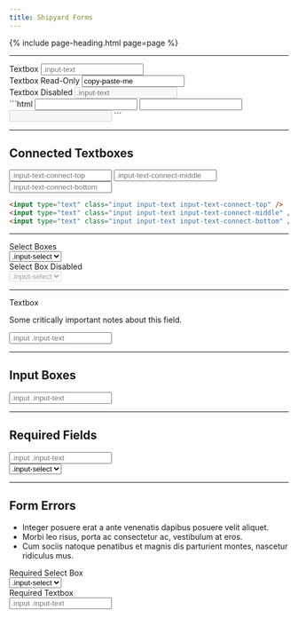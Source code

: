 ```yaml
---
title: Shipyard Forms
---
```


{% include page-heading.html page=page %}

---

<div class="col-container input-group">
  <div class="col col-100 sm:col-33 mb-15 sm:mb-0">
    <label class="label">Textbox</label>
    <input type="text" class="input input-text" placeholder=".input-text" />
  </div>
  <div class="col col-100 sm:col-33 mb-15 sm:mb-0">
    <label class="label">Textbox Read-Only</label>
    <input type="text" class="input input-text input-readonly" placeholder=".input-readonly" value="copy-paste-me" readonly />
  </div>
  <div class="col col-100 sm:col-33 mb-15 sm:mb-0">
    <label class="label">Textbox Disabled</label>
    <input type="text" class="input input-text" placeholder=".input-text" disabled />
  </div>
</div>
```html
<!-- Default Textbox -->
<input type="text" class="input input-text" />

<!-- Read-Only Textbox -->
<input type="text" class="input input-text input-readonly" readonly />

<!-- Disabled Textbox -->
<input type="text" class="input input-text" disabled />
```

---

## Connected Textboxes

<div class="input-group">
  <input type="text" class="input input-text input-text-connect-top" placeholder=".input-text-connect-top" />
  <input type="text" class="input input-text input-text-connect-middle" placeholder=".input-text-connect-middle" />
  <input type="text" class="input input-text input-text-connect-bottom" placeholder=".input-text-connect-bottom" />
</div>

```html
<input type="text" class="input input-text input-text-connect-top" />
<input type="text" class="input input-text input-text-connect-middle" />
<input type="text" class="input input-text input-text-connect-bottom" />
```

---

<div class="col-container input-group">
  <div class="col">
    <label class="label">Select Boxes</label>
    <div class="input-select-container">
      <select class="input input-select">
        <option class="input-option-placeholder">.input-select</option>
        {% for i in (1..10) %}
          <option>{{ i }}</option>
        {% endfor %}
      </select>
    </div>
  </div>
  <div class="col">
    <label class="label">Select Box Disabled</label>
    <div class="input-select-container input-select-container-disabled">
      <select class="input input-select" disabled>
        <option class="input-option-placeholder">.input-select</option>
        {% for i in (1..10) %}
          <option>{{ i }}</option>
        {% endfor %}
      </select>
    </div>
  </div>
</div>

---

<div class="input-group">
  <label class="label">Textbox</label>
  <p class="label-note">Some critically important notes about this field.</p>
  <input type="text" class="input input-text" placeholder=".input .input-text" />
</div>

---

<h2 class="mb-10">Input Boxes</h2>
<div class="input-box">
  <input type="text" class="input input-text" placeholder=".input .input-text" />
</div>

---

<h2 class="mb-10">Required Fields</h2>
<div class="col-container">
  <div class="col col-50">
    <div class="input-required">
      <input type="text" class="input input-text" placeholder=".input .input-text" />
    </div>
  </div>
  <div class="col col-50">
    <div class="input-required">
      <div class="input-select-container">
        <select class="input input-select">
          <option class="input-option-placeholder">.input-select</option>
          {% for i in (1..10) %}
            <option>{{ i }}</option>
          {% endfor %}
        </select>
      </div>
    </div>
  </div>
</div>

---

<h2 class="mb-10">Form Errors</h2>
<div class="form-error-container">
  <ul class="form-error-list">
    <li class="form-error-item">
      <span class="form-error-text">Integer posuere erat a ante venenatis dapibus posuere velit aliquet.</span>
    </li>
    <li class="form-error-item">
      <span class="form-error-text">Morbi leo risus, porta ac consectetur ac, vestibulum at eros.</span>
    </li>
    <li class="form-error-item">
      <span class="form-error-text">Cum sociis natoque penatibus et magnis dis parturient montes, nascetur ridiculus mus.</span>
    </li>
  </ul>
</div>
<div class="col-container mt-20 mb-20">
  <div class="col col-50 input-error">
    <label class="label">Required Select Box</label>
    <div class="input-required">
      <div class="input-select-container">
        <select class="input input-select">
          <option class="input-option-placeholder">.input-select</option>
          {% for i in (1..10) %}
            <option>{{ i }}</option>
          {% endfor %}
        </select>
      </div>
    </div>
  </div>
  <div class="col col-50 input-error">
    <label class="label">Required Textbox</label>
    <div class="input-required">
      <input type="text" class="input input-text" placeholder=".input .input-text" />
    </div>
  </div>
</div>
